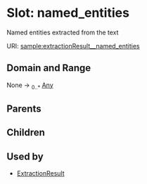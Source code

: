 
# Slot: named_entities


Named entities extracted from the text

URI: [sample:extractionResult__named_entities](http://w3id.org/ontogpt/environmental-sample/extractionResult__named_entities)


## Domain and Range

None &#8594;  <sub>0..\*</sub> [Any](Any.md)

## Parents


## Children


## Used by

 * [ExtractionResult](ExtractionResult.md)
